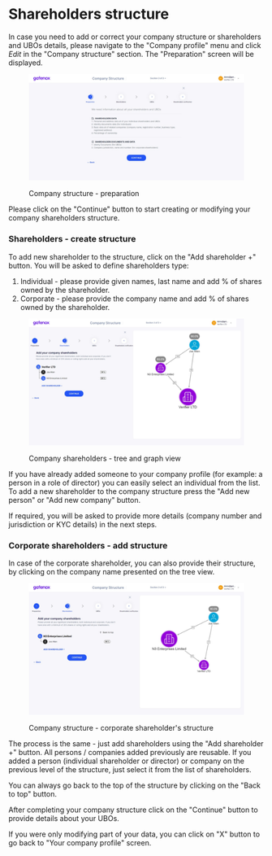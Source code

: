 # Shareholders structure

In case you need to add or correct your company structure or shareholders and UBOs details, please navigate to the "Company profile" menu and click _Edit_ in the "Company structure" section. The "Preparation" screen will be displayed.

<figure><img src="../../../.gitbook/assets/cs_prep (1).png" alt="Company structure - preparation"><figcaption><p>Company structure - preparation</p></figcaption></figure>

Please click on the "Continue" button to start creating or modifying your company shareholders structure.

### Shareholders - create structure

To add new shareholder to the structure, click on the "Add shareholder +" button. You will be asked to define shareholders type:

1. Individual - please provide given names, last name and add % of shares owned by the shareholder.&#x20;
2. Corporate - please provide the company name and add % of shares owned by the shareholder.

<figure><img src="../../../.gitbook/assets/cs_shareholders (1).png" alt="Company shareholders - tree and graph view"><figcaption><p>Company shareholders - tree and graph view</p></figcaption></figure>

If you have already added someone to your company profile (for example: a person in a role of director) you can easily select an individual from the list. To add a new shareholder to the company structure press the "Add new person" or "Add new company" button.

If required, you will be asked to provide more details (company number and jurisdiction or KYC details) in the next steps.

### Corporate shareholders - add structure

In case of the corporate shareholder, you can also provide their structure, by clicking on the company name presented on the tree view. &#x20;

<figure><img src="../../../.gitbook/assets/cs_corporate_shareholder.png" alt="Company structure - corporate shareholder&#x27;s structure"><figcaption><p>Company structure - corporate shareholder's structure</p></figcaption></figure>

The process is the same - just add shareholders using the "Add shareholder +" button. All persons / companies added previously are reusable. If you added a person (individual shareholder or director) or company on the previous level of the structure, just select it from the list of shareholders.

You can always go back to the top of the structure by clicking on the "Back to top" button.

After completing your company structure click on the "Continue" button to provide details about your UBOs.

If you were only modifying part of your data, you can click on "X" button to go back to "Your company profile" screen.
